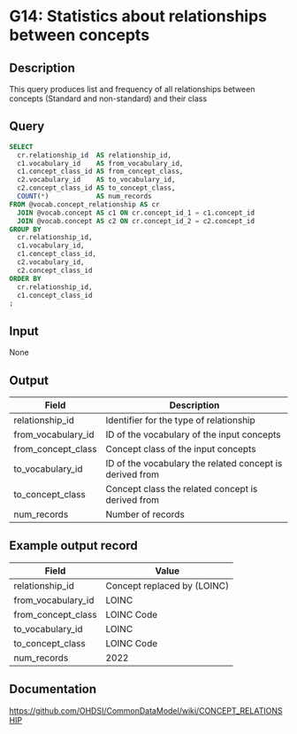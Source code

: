 <!---
Group:general
Name:G14 Statistics about relationships between concepts
Author:Patrick Ryan
CDM Version: 5.3
-->

# G14: Statistics about relationships between concepts

## Description
This query produces list and frequency of all relationships between concepts (Standard and non-standard) and their class

## Query
```sql
SELECT
  cr.relationship_id  AS relationship_id,
  c1.vocabulary_id    AS from_vocabulary_id,
  c1.concept_class_id AS from_concept_class,
  c2.vocabulary_id    AS to_vocabulary_id,
  c2.concept_class_id AS to_concept_class,
  COUNT(*)            AS num_records
FROM @vocab.concept_relationship AS cr
  JOIN @vocab.concept AS c1 ON cr.concept_id_1 = c1.concept_id
  JOIN @vocab.concept AS c2 ON cr.concept_id_2 = c2.concept_id
GROUP BY
  cr.relationship_id,
  c1.vocabulary_id,
  c1.concept_class_id,
  c2.vocabulary_id,
  c2.concept_class_id
ORDER BY
  cr.relationship_id,
  c1.concept_class_id
;
```

## Input

None

## Output

|  Field |  Description |
| --- | --- |
|  relationship_id |  Identifier for the type of relationship |
|  from_vocabulary_id |  ID of the vocabulary of the input concepts |
|  from_concept_class |  Concept class of the input concepts |
|  to_vocabulary_id |  ID of the vocabulary the related concept is derived from |
|  to_concept_class |  Concept class the related concept is derived from |
|  num_records |  Number of records  |

## Example output record

|  Field |  Value |
| --- | --- |
|  relationship_id |  Concept replaced by (LOINC) |
|  from_vocabulary_id |  LOINC |
|  from_concept_class |  LOINC Code |
|  to_vocabulary_id |  LOINC |
|  to_concept_class |  LOINC Code |
|  num_records |  2022 |

## Documentation
https://github.com/OHDSI/CommonDataModel/wiki/CONCEPT_RELATIONSHIP
